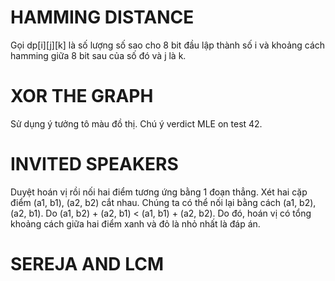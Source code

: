 # HAMMING DISTANCE 

Gọi dp[i][j][k] là số lượng số sao cho 8 bit đầu lập thành số i và khoảng cách hamming giữa 8 bit sau của số đó và j là k.

# XOR THE GRAPH

Sử dụng ý tưởng tô màu đồ thị. Chú ý verdict MLE on test 42.

# INVITED SPEAKERS

Duyệt hoán vị rồi nối hai điểm tương ứng bằng 1 đoạn thẳng.
Xét hai cặp điểm (a1, b1), (a2, b2) cắt nhau. Chúng ta có thể nối lại bằng cách (a1, b2), (a2, b1). Do (a1, b2) + (a2, b1) < (a1, b1) + (a2, b2).
Do đó, hoán vị có tổng khoảng cách giữa hai điểm xanh và đỏ là nhỏ nhất là đáp án.

# SEREJA AND LCM


<!--stackedit_data:
eyJoaXN0b3J5IjpbMjM2MTA3Mzg0XX0=
-->